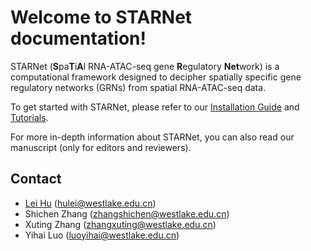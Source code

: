 # Welcome to STARNet documentation!

<!-- ![STARNet](img/STARNet.png) -->

<div class="result" markdown>
<!-- ![omicverse-light](img/figure1.png#gh-light-mode-only)-->

STARNet (**S**pa**T**i**A**l RNA-ATAC-seq gene **R**egulatory **Net**work) is a computational framework designed to decipher spatially specific gene regulatory networks (GRNs) from spatial RNA-ATAC-seq data.

To get started with STARNet, please refer to our [Installation Guide](installation_guide.md) and [Tutorials](tutorials/Tutorial_1_GRN_Inference.ipynb).

For more in-depth information about STARNet, you can also read our manuscript (only for editors and reviewers).

</div>

<div class="Contact" markdown>

## Contact

- [Lei Hu](dbinary.github.io) ([hulei@westlake.edu.cn](mailto:hulei@westlake.edu.cn))
- Shichen Zhang ([zhangshichen@westlake.edu.cn](mailto:zhangshichen@westlake.edu.cn))
- Xuting Zhang ([zhangxuting@westlake.edu.cn](mailto:zhangxuting@westlake.edu.cn))
- Yihai Luo ([luoyihai@westlake.edu.cn](mailto:luoyihai@westlake.edu.cn))
</div>